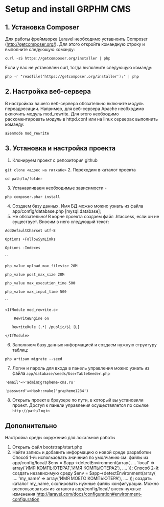 # Setup and install GRPHM CMS

## 1. Установка Composer
Для работы фреймворка Laravel необходимо уставноить Composer (http://getcomposer.org/). Для этого откройте командную строку и выполните следующую команду: 

`curl -sS https://getcomposer.org/installer | php`

Если у вас не установлен curl, тогда выполните следующую команду:

`php -r "readfile('https://getcomposer.org/installer');" | php`


## 2. Настройка веб-сервера
В настройках вашего веб-сервера обязательно включите модуль переадресации. Например, для веб-сервера Apache необходимо включить модуль mod_rewrite. Для этого необходимо раскоментировать модуль в httpd.conf или на linux серверах выполнить команду:

`a2enmode mod_rewrite`


## 3. Установка и настройка проекта

1. Клонируем проект с репозитория github 

`git clone <адрес на гитхабе>`
2. Переходим в каталог проекта

`cd path/to/folder`

3. Устанавливаем необходимые зависимости - 

`php composer.phar install`

4. Создаем базу данных. Имя БД можно можно узнать из файла app/config/database.php [mysql.database];
5. Не обязательно! В корне проекта создаем файл .htaccess, если он не существует. Вносим в него следующий текст:

`AddDefaultCharset utf-8`

`Options +FollowSymLinks`

`Options -Indexes`

``

`php_value upload_max_filesize 20M`

`php_value post_max_size 20M`

`php_value max_execution_time 500`

`php_value max_input_time 500`

``

`<IfModule mod_rewrite.c>`

`    RewriteEngine on`

`	RewriteRule (.*) /public/$1 [L]`

`</IfModule>`

6. Заполняем базу данных информацией и создаем нужную структуру таблиц: 

`php artisan migrate --seed`

7. Логин и пароль для входа в панель управления можно узнать из файла `app/database/seeds/UserTableSeeder.php`

`'email'=>'admin@grapheme-cms.ru'`

`'password'=>Hash::make('grapheme1234')`

8. Открыть проект в браузере по пути, в который вы установили проект.
Доступ к панели управления осуществялется по ссылке `http://path/login`

## Дополнительно
Настройка среды окружения для локальной работы
1. Открыть файл bootstrap/start.php
2. Найти запись и добавить информацию о новой среде разработки
Способ 1-й: использовать значения по умолчанию см. файлы из app/config/local/
$env = $app->detectEnvironment(array(
    ....
    'local' => array('ИМЯ КОМПЬЮТЕРА1','ИМЯ КОМПЬЮТЕРА2'),
    ....
));
Способ 2-й: создать независимую среду
$env = $app->detectEnvironment(array(
    ....
    'my_name' => array('ИМЯ МОЕГО КОМПЬЮТЕРА'),
    ....
));
создать каталог my_name, скопировать нужные файлы конфигурации. Можно воспользоваться из каталога app/config/local/ внеся нужные изменения
http://laravel.com/docs/configuration#environment-configuration
